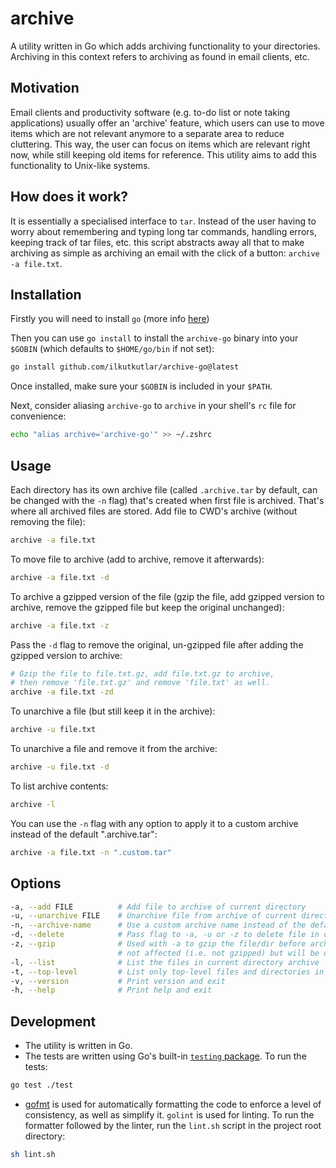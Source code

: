 # archive

A utility written in Go which adds archiving functionality to your directories. Archiving in this context refers to archiving as found in email clients, etc.

## Motivation

Email clients and productivity software (e.g. to-do list or note taking applications) usually offer an 'archive' feature, which users can use to move items which are not relevant anymore to a separate area to reduce cluttering. This way, the user can focus on items which are relevant right now, while still keeping old items for reference. This utility aims to add this functionality to Unix-like systems.

## How does it work?

It is essentially a specialised interface to `tar`. Instead of the user having to worry about remembering and typing long tar commands, handling errors, keeping track of tar files, etc. this script abstracts away all that to make archiving as simple as archiving an email with the click of a button: `archive -a file.txt`.

## Installation

Firstly you will need to install `go` (more info [here](https://golang.org/doc/install))

Then you can use `go install` to install the `archive-go` binary into your `$GOBIN` (which defaults to `$HOME/go/bin` if not set):

```sh
go install github.com/ilkutkutlar/archive-go@latest
```

Once installed, make sure your `$GOBIN` is included in your `$PATH`.

Next, consider aliasing `archive-go` to `archive` in your shell's `rc` file for convenience:

```sh
echo "alias archive='archive-go'" >> ~/.zshrc
```

## Usage

Each directory has its own archive file (called `.archive.tar` by default, can be changed with the `-n` flag) that's created when first file is archived. That's where all archived files are stored. Add file to CWD's archive (without removing the file):

```sh
archive -a file.txt
```

To move file to archive (add to archive, remove it afterwards):

```sh
archive -a file.txt -d
```

To archive a gzipped version of the file (gzip the file, add gzipped version to archive, remove the gzipped file but keep the original unchanged):

```sh
archive -a file.txt -z
```

Pass the `-d` flag to remove the original, un-gzipped file after adding the gzipped version to archive:

```sh
# Gzip the file to file.txt.gz, add file.txt.gz to archive,
# then remove 'file.txt.gz' and remove 'file.txt' as well.
archive -a file.txt -zd
```

To unarchive a file (but still keep it in the archive):

```sh
archive -u file.txt
```

To unarchive a file and remove it from the archive:

```sh
archive -u file.txt -d
```

To list archive contents:

```sh
archive -l
```

You can use the `-n` flag with any option to apply it to a custom archive instead of the default ".archive.tar":

```sh
archive -a file.txt -n ".custom.tar"
```

## Options

```sh
-a, --add FILE          # Add file to archive of current directory
-u, --unarchive FILE    # Unarchive file from archive of current directory
-n, --archive-name      # Use a custom archive name instead of the default .archive.tar (default ".archive.tar")
-d, --delete            # Pass flag to -a, -u or -z to delete file in dir/archive after operation
-z, --gzip              # Used with -a to gzip the file/dir before archiving it. Original file is 
                        # not affected (i.e. not gzipped) but will be deleted if -d is passed.
-l, --list              # List the files in current directory archive
-t, --top-level         # List only top-level files and directories in current directory archive
-v, --version           # Print version and exit
-h, --help              # Print help and exit
```

## Development

- The utility is written in Go.
- The tests are written using Go's built-in [`testing` package](https://pkg.go.dev/testing). To run the tests:

```sh
go test ./test
```

- [gofmt](https://pkg.go.dev/cmd/gofmt) is used for automatically formatting the code to enforce a level of consistency, as well as simplify it. `golint` is used for linting. To run the formatter followed by the linter, run the `lint.sh` script in the project root directory:

```sh
sh lint.sh
```
